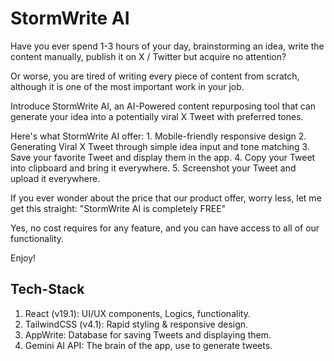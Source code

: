 # StormWrite AI

Have you ever spend 1-3 hours of your day, brainstorming an idea, write the content manually, publish it on X / Twitter but acquire no attention?

Or worse, you are tired of writing every piece of content from scratch, although it is one of the most important work in your job.

Introduce StormWrite AI, an AI-Powered content repurposing tool that can generate your idea into a potentially viral X Tweet with preferred tones.

Here's what StormWrite AI offer:
    1. Mobile-friendly responsive design
    2. Generating Viral X Tweet through simple idea input and tone matching
    3. Save your favorite Tweet and display them in the app.
    4. Copy your Tweet into clipboard and bring it everywhere.
    5. Screenshot your Tweet and upload it everywhere.

If you ever wonder about the price that our product offer, worry less, let me get this straight:
"StormWrite AI is completely FREE"

Yes, no cost requires for any feature, and you can have access to all of our functionality.

Enjoy!

## Tech-Stack

1. React (v19.1):       UI/UX components, Logics, functionality.
2. TailwindCSS (v4.1):  Rapid styling & responsive design.
3. AppWrite:            Database for saving Tweets and displaying them.
4. Gemini AI API:       The brain of the app, use to generate tweets.
